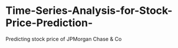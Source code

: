 # Time-Series-Analysis-for-Stock-Price-Prediction-
Predicting stock price of  JPMorgan Chase &amp; Co
